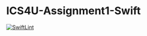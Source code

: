 # ICS4U-Assignment1-Swift
[![SwiftLint](https://github.com/Ryan-ChungKamChung/ICS4U-Assignment1-Swift/workflows/SwiftLint/badge.svg)](https://github.com/Ryan-ChungKamChung/ICS4U-Assignment1-Swift/actions)
